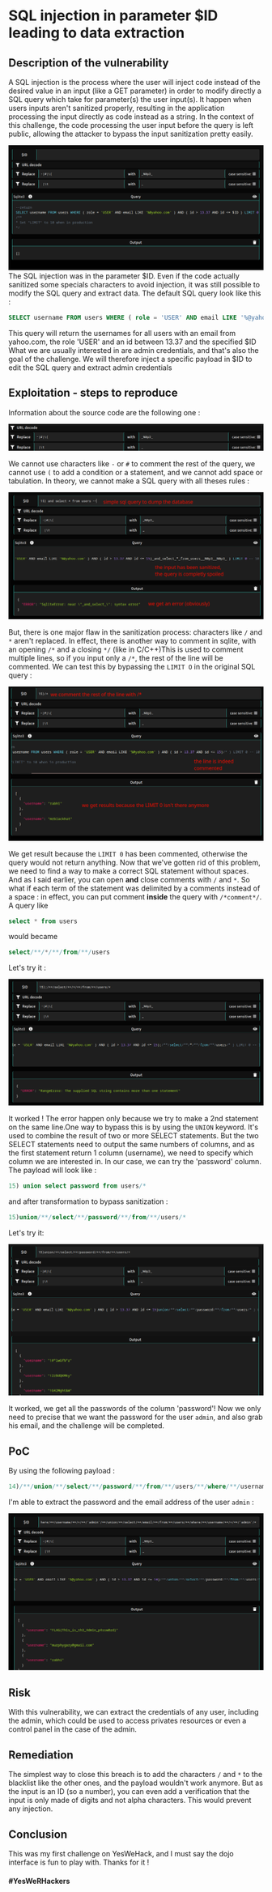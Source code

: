 # SQL injection in parameter $ID leading to data extraction
## Description of the vulnerability
A SQL injection is the process where the user will inject code instead of the desired value in an input (like a GET parameter) in order to modify directly a SQL query which take for parameter(s) the user input(s). It happen when users inputs aren't sanitized properly, resulting in the application processing the input directly as code instead as a string.
In the context of this challenge, the code processing the user input before the query is left public, allowing the attacker to bypass the input sanitization pretty easily.

![](dojo19/img/ywh-1.png)
The SQL injection was in the parameter $ID. Even if the code actually sanitized some specials characters to avoid injection, it was still possible to modify the SQL query and extract data.
The default SQL query look like this :
```sql
SELECT username FROM users WHERE ( role = 'USER' AND email LIKE '%@yahoo.com' ) AND ( id > 13.37 AND id <= $ID ) LIMIT 0
```
This query will return the usernames for all users with an email from yahoo.com, the role 'USER' and an id between 13.37 and the specified $ID
What we are usually interested in are admin credentials, and that's also the goal of the challenge. 
We will therefore inject a specific payload in $ID to edit the SQL query and extract admin credentials
##  Exploitation - steps to reproduce
Information about the source code are the following one : 

![](dojo19/img/ywh-2.png)

We cannot use characters like `-` or `#` to comment the rest of the query, we cannot use `(` to add a condition or a statement, and we cannot add space or tabulation. In theory, we cannot make a SQL query with all theses rules :

![](dojo19/img/ywh-3.png)

But, there is one major flaw in the sanitization process: characters like `/` and `*` aren't replaced. 
In effect, there is another way to comment in sqlite, with an opening `/*` and a closing `*/` (like in C/C++)This is used to comment multiple lines, so if you input only a `/*`, the rest of the line will be commented. We can test this by bypassing the `LIMIT O` in the original SQL query :

![](dojo19/img/ywh-4.png)

We get result because the `LIMIT 0` has been commented, otherwise the query would not return anything.
Now that we've gotten rid of this problem, we need to find a way to make a correct SQL statement without spaces.
And as I said earlier, you can open **and** close comments with `/` and `*`. So what if each term of the statement was delimited by a comments instead of a space : in effect, you can put comment **inside** the query with `/*comment*/`. 
A query like 
```sql
select * from users
```
would became 
```sql
select/**/*/**/from/**/users
```
Let's try it :

![](dojo19/img/ywh-5.png)

It worked ! The error happen only because we try to make a 2nd statement on the same line.One way to bypass this is by using the `UNION` keyword. It's used to combine the result of two or more SELECT statements. But the two SELECT statements need to output the same numbers of columns, and as the first statement return 1 column (username), we need to specify which column we are interested in. In our case, we can try the 'password' column. The payload will look like :
```sql
15) union select password from users/*
``` 
and after transformation to bypass sanitization :
```sql
15)union/**/select/**/password/**/from/**/users/*
``` 
Let's try it:

![](dojo19/img/ywh-6.png)

It worked, we get all the passwords of the column 'password'! Now we only need to precise that we want the password for the user `admin`, and also grab his email, and the challenge will be completed. 
## PoC

By using the following payload :
```sql
14)/**/union/**/select/**/password/**/from/**/users/**/where/**/username/**/=/**/'admin'/**/union/**/select/**/email/**/from/**/users/**/where/**/username/**/=/**/'admin'/*
```
I'm able to extract the password and the email address of the user `admin` :

![](dojo19/img/ywh-7.png)

## Risk
With this vulnerability, we can extract the credentials of any user, including the admin, which could be used to access privates resources or even a control panel in the case of the admin. 
## Remediation
The simplest way to close this breach is to add the characters `/` and `*` to the blacklist like the other ones, and the payload wouldn't work anymore. But as the input is an ID (so a number), you can even add a verification that the input is only made of digits and not alpha characters. This would prevent any injection.
## Conclusion
This was my first challenge on YesWeHack, and I must say the dojo interface is fun to play with. Thanks for it !
#### #YesWeRHackers